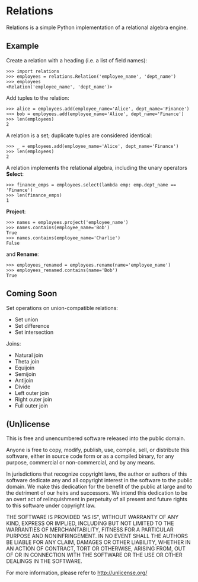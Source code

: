 # Relations

Relations is a simple Python implementation of a relational algebra engine.


## Example

Create a relation with a heading (i.e. a list of field names):

    >>> import relations
    >>> employees = relations.Relation('employee_name', 'dept_name')
    >>> employees
    <Relation('employee_name', 'dept_name')>

Add tuples to the relation:

    >>> alice = employees.add(employee_name='Alice', dept_name='Finance')
    >>> bob = employees.add(employee_name='Alice', dept_name='Finance')
    >>> len(employees)
    2

A relation is a set; duplicate tuples are considered identical:

    >>> _ = employees.add(employee_name='Alice', dept_name='Finance')
    >>> len(employees)
    2

A relation implements the relational algebra, including the unary operators
**Select**:

    >>> finance_emps = employees.select(lambda emp: emp.dept_name == 'Finance')
    >>> len(finance_emps)
    1

**Project**:

    >>> names = employees.project('employee_name')
    >>> names.contains(employee_name='Bob')
    True
    >>> names.contains(employee_name='Charlie')
    False

and **Rename**:

    >>> employees_renamed = employees.rename(name='employee_name')
    >>> employees_renamed.contains(name='Bob')
    True


## Coming Soon

Set operations on union-compatible relations:

* Set union
* Set difference
* Set intersection

Joins:

* Natural join
* Theta join
* Equijoin
* Semijoin
* Antijoin
* Divide
* Left outer join
* Right outer join
* Full outer join


## (Un)license

This is free and unencumbered software released into the public domain.

Anyone is free to copy, modify, publish, use, compile, sell, or distribute this
software, either in source code form or as a compiled binary, for any purpose,
commercial or non-commercial, and by any means.

In jurisdictions that recognize copyright laws, the author or authors of this
software dedicate any and all copyright interest in the software to the public
domain. We make this dedication for the benefit of the public at large and to
the detriment of our heirs and successors. We intend this dedication to be an
overt act of relinquishment in perpetuity of all present and future rights to
this software under copyright law.

THE SOFTWARE IS PROVIDED "AS IS", WITHOUT WARRANTY OF ANY KIND, EXPRESS OR
IMPLIED, INCLUDING BUT NOT LIMITED TO THE WARRANTIES OF MERCHANTABILITY,
FITNESS FOR A PARTICULAR PURPOSE AND NONINFRINGEMENT.  IN NO EVENT SHALL THE
AUTHORS BE LIABLE FOR ANY CLAIM, DAMAGES OR OTHER LIABILITY, WHETHER IN AN
ACTION OF CONTRACT, TORT OR OTHERWISE, ARISING FROM, OUT OF OR IN CONNECTION
WITH THE SOFTWARE OR THE USE OR OTHER DEALINGS IN THE SOFTWARE.

For more information, please refer to <http://unlicense.org/>
